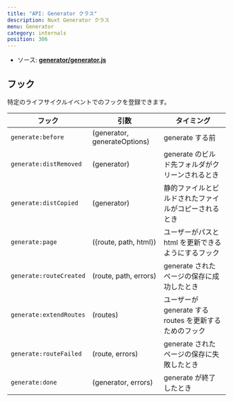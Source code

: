 ```yaml
---
title: "API: Generator クラス"
description: Nuxt Generator クラス
menu: Generator
category: internals
position: 306
---
```


- ソース: **[generator/generator.js](https://github.com/nuxt/nuxt.js/blob/dev/packages/generator/src/generator.js)**

## フック

特定のライフサイクルイベントでのフックを登録できます。

フック                    | 引数                   | タイミング
------------------------|-----------------------------|-----------------------------------------------
`generate:before`       | (generator, generateOptions) | generate する前
`generate:distRemoved`  | (generator)                 | generate のビルド先フォルダがクリーンされるとき
`generate:distCopied`   | (generator)                 | 静的ファイルとビルドされたファイルがコピーされるとき
`generate:page`         | ({route, path, html})       | ユーザーがパスと html を更新できるようにするフック
`generate:routeCreated` | (route, path, errors)       | generate されたページの保存に成功したとき
`generate:extendRoutes` | (routes)                    | ユーザーが generate する routes を更新するためのフック
`generate:routeFailed`  | (route, errors)             | generate されたページの保存に失敗したとき
`generate:done`         | (generator, errors)         | generate が終了したとき
